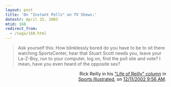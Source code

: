 ```yaml
---
layout: post
title: 'On "Instant Polls" on TV Shows:'
datestr: April 15, 2003
mtid: 168
redirect_from:
  - /saga/168.html
---
```

<blockquote>Ask yourself this: How blinklessly bored do you have to be to sit there watching SportsCenter, hear that Stuart Scott needs you, leave your La-Z-Boy, run to your computer, log on, find the poll site and vote? I mean, have you even heard of the opposite sex? </blockquote>
<p align="right">Rick Reilly in his <a href="http://sportsillustrated.cnn.com/inside_game/archives/rick_reilly/">"Life of Reilly" column</a> in<br />
<a href="http://sportsillustrated.cnn.com/">Sports Illustrated</a>, on <a href="http://sportsillustrated.cnn.com/inside_game/rick_reilly/news/2002/12/10/life_of_reilly/">12/11/2002 9:56 AM</a>.

